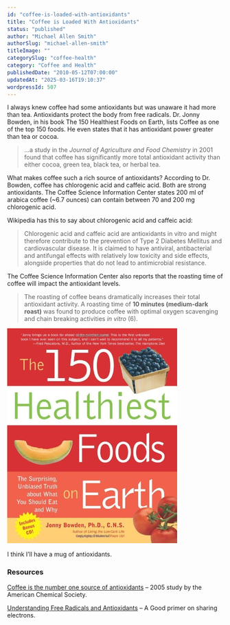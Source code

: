 ```yaml
---
id: "coffee-is-loaded-with-antioxidants"
title: "Coffee is Loaded With Antioxidants"
status: "published"
author: "Michael Allen Smith"
authorSlug: "michael-allen-smith"
titleImage: ""
categorySlug: "coffee-health"
category: "Coffee and Health"
publishedDate: "2010-05-12T07:00:00"
updatedAt: "2025-03-16T19:10:37"
wordpressId: 507
---
```


I always knew coffee had some antioxidants but was unaware it had more than tea. Antioxidants protect the body from free radicals. Dr. Jonny Bowden, in his book The 150 Healthiest Foods on Earth, lists Coffee as one of the top 150 foods. He even states that it has antioxidant power greater than tea or cocoa.

> …a study in the _Journal of Agriculture and Food Chemistry_ in 2001 found that coffee has significantly more total antioxidant activity than either cocoa, green tea, black tea, or herbal tea.

What makes coffee such a rich source of antioxidants? According to Dr. Bowden, coffee has chlorogenic acid and caffeic acid. Both are strong antioxidants. The Coffee Science Information Center states 200 ml of arabica coffee (~6.7 ounces) can contain between 70 and 200 mg chlorogenic acid.

Wikipedia has this to say about chlorogenic acid and caffeic acid:

> Chlorogenic acid and caffeic acid are antioxidants in vitro and might therefore contribute to the prevention of Type 2 Diabetes Mellitus and cardiovascular disease. It is claimed to have antiviral, antibacterial and antifungal effects with relatively low toxicity and side effects, alongside properties that do not lead to antimicrobial resistance.

The Coffee Science Information Center also reports that the roasting time of coffee will impact the antioxidant levels.

> The roasting of coffee beans dramatically increases their total antioxidant activity. A roasting time of **10 minutes (medium-dark roast)** was found to produce coffee with optimal oxygen scavenging and chain breaking activities _in vitro_ (6).

![150-healthiest-foods-on-earth](150-healthiest-foods-on-earth1.jpg)

I think I’ll have a mug of antioxidants.

### Resources

[Coffee is the number one source of antioxidants](https://www.eurekalert.org/news-releases/560866) – 2005 study by the American Chemical Society.

[Understanding Free Radicals and Antioxidants](https://web.archive.org/web/20240606083518/https://www.healthchecksystems.com/antioxid.htm) – A Good primer on sharing electrons.
